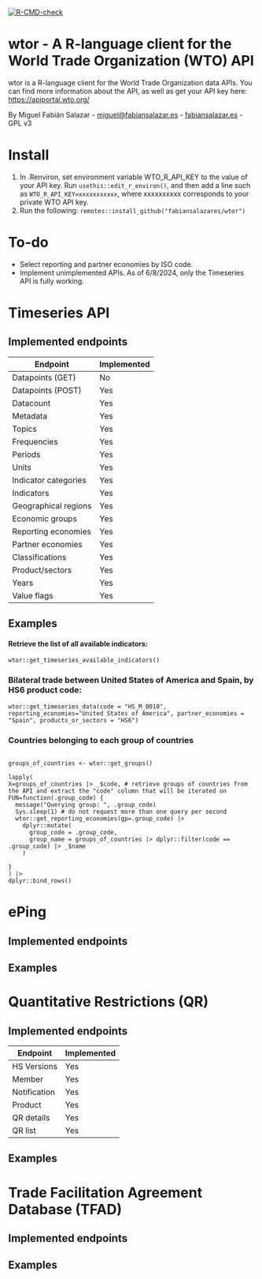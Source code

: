 <!-- badges: start -->
[![R-CMD-check](https://github.com/fabiansalazares/wtor/actions/workflows/R-CMD-check.yaml/badge.svg)](https://github.com/fabiansalazares/wtor/actions/workflows/R-CMD-check.yaml)
<!-- badges: end -->


# wtor - A R-language client for the World Trade Organization (WTO) API

wtor is a R-language client for the World Trade Organization data APIs. You can find more information about the API, as well as get your API key here: https://apiportal.wto.org/ 

By Miguel Fabián Salazar - miguel@fabiansalazar.es - [fabiansalazar.es](https://fabiansalazar.es) - GPL v3

# Install

1. In .Renviron, set environment variable WTO_R_API_KEY to the value of your API key. Run `usethis::edit_r_environ()`, and then add a line such as `WTO_R_API_KEY=xxxxxxxxxxx`, where xxxxxxxxxx corresponds to your private WTO API key.
2. Run the following: `remotes::install_github("fabiansalazares/wtor")`

# To-do

* Select reporting and partner economies by ISO code.
* Implement unimplemented APIs. As of 6/8/2024, only the Timeseries API is fully working.

# Timeseries API

## Implemented endpoints

Endpoint|Implemented
---|-----
Datapoints (GET) | No
Datapoints (POST) | Yes
Datacount | Yes 
Metadata | Yes
Topics | Yes 
Frequencies | Yes 
Periods | Yes 
Units | Yes 
Indicator categories | Yes 
Indicators | Yes
Geographical regions | Yes 
Economic groups | Yes 
Reporting economies | Yes 
Partner economies | Yes 
Classifications | Yes  
Product/sectors | Yes
Years | Yes 
Value flags | Yes 



## Examples

#### Retrieve the list of all available indicators:

`wtor::get_timeseries_available_indicators()`

### Bilateral trade between United States of America and Spain, by HS6 product code:

`wtor::get_timeseries_data(code = "HS_M_0010", reporting_economies="United States of America", partner_economies = "Spain", products_or_sectors = "HS6")`

### Countries belonging to each group of countries

```

groups_of_countries <- wtor::get_groups()

lapply(
X=groups_of_countries |> _$code, # retrieve groups of countries from the API and extract the "code" column that will be iterated on
FUN=function(.group_code) {
  message("Querying group: ", .group_code)
  Sys.sleep(1) # do not request more than one query per second
  wtor::get_reporting_economies(gp=.group_code) |> 
    dplyr::mutate(
      group_code = .group_code,
      group_name = groups_of_countries |> dplyr::filter(code == .group_code) |> _$name
    )

}
) |> 
dplyr::bind_rows()

```

# ePing

## Implemented endpoints

## Examples

# Quantitative Restrictions (QR)

## Implemented endpoints

Endpoint|Implemented
---|-----
HS Versions | Yes
Member | Yes 
Notification | Yes
Product | Yes 
QR details | Yes 
QR list | Yes 


## Examples

# Trade Facilitation Agreement Database (TFAD)

## Implemented endpoints

## Examples 

